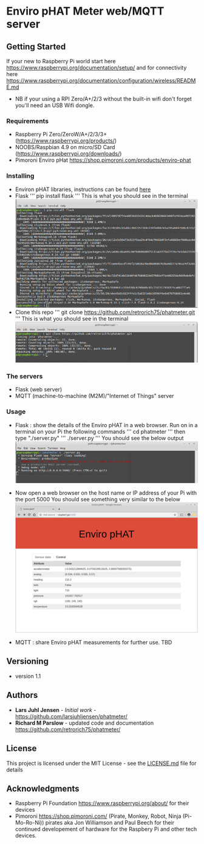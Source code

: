 # Enviro pHAT Meter web/MQTT server 

## Getting Started
If your new to Raspberry Pi world start here https://www.raspberrypi.org/documentation/setup/
and for connectivity here https://www.raspberrypi.org/documentation/configuration/wireless/README.md
* NB if your using a RPI Zero/A+/2/3 without the built-in wifi don't forget you'll need an USB Wifi dongle.

### Requirements
* Raspberry Pi Zero/ZeroW/A+/2/3/3+ (https://www.raspberrypi.org/products/)
* NOOBS/Raspbian 4.9 on micro/SD Card (https://www.raspberrypi.org/downloads/)
* Pimoroni Enviro pHat https://shop.pimoroni.com/products/enviro-phat

### Installing
* Environ pHAT libraries, instructions can be found [here](https://github.com/pimoroni/enviro-phat)
* Flask
'''
pip install flask
'''
This is what you should see in the terminal
![Finding the terminal](https://github.com/retrorich75/commonfiles/blob/master/pip_install_flask.png?raw=true)
* Clone this repo
'''
git clone https://github.com/retrorich75/phatmeter.git
'''
This is what you should see in the terminal
![Finding the terminal](https://github.com/retrorich75/commonfiles/blob/master/git-clone-phatmeter.png?raw=true)

### The servers
* Flask (web server)
* MQTT (machine-to-machine (M2M)/"Internet of Things" server 

### Usage
* Flask : show the details of the Enviro pHAT in a web browser.
Run on in a terminal on your Pi the following commands
'''
cd phatmeter
'''
then type "./server.py"
'''
./server.py
'''
You should see the below output
![Finding the terminal](https://github.com/retrorich75/commonfiles/blob/master/flask_server-running.png?raw=true)

* Now open a web browser on the host name or IP address of your Pi with the port 5000
You should see something very similar to the below
![Finding the terminal](https://github.com/retrorich75/commonfiles/blob/master/flash-web-envirophat.png?raw=true)

* MQTT : share Enviro pHAT measurements for further use.
TBD

## Versioning
* version 1.1

## Authors
* **Lars Juhl Jensen** - *Initial work* - https://github.com/larsjuhljensen/phatmeter/ 
* **Richard M Parslow** - updated code and documentation https://github.com/retrorich75/phatmeter/
## License

This project is licensed under the MIT License - see the [LICENSE.md](LICENSE.md) file for details

## Acknowledgments
* Raspberry Pi Foundation https://www.raspberrypi.org/about/ for their devices 
* Pimoroni https://shop.pimoroni.com/ (Pirate, Monkey, Robot, Ninja (Pi-Mo-Ro-Ni)) pirates aka Jon Williamson and Paul Beech for their continued developement of hardware for the Raspbery Pi and other tech devices.

